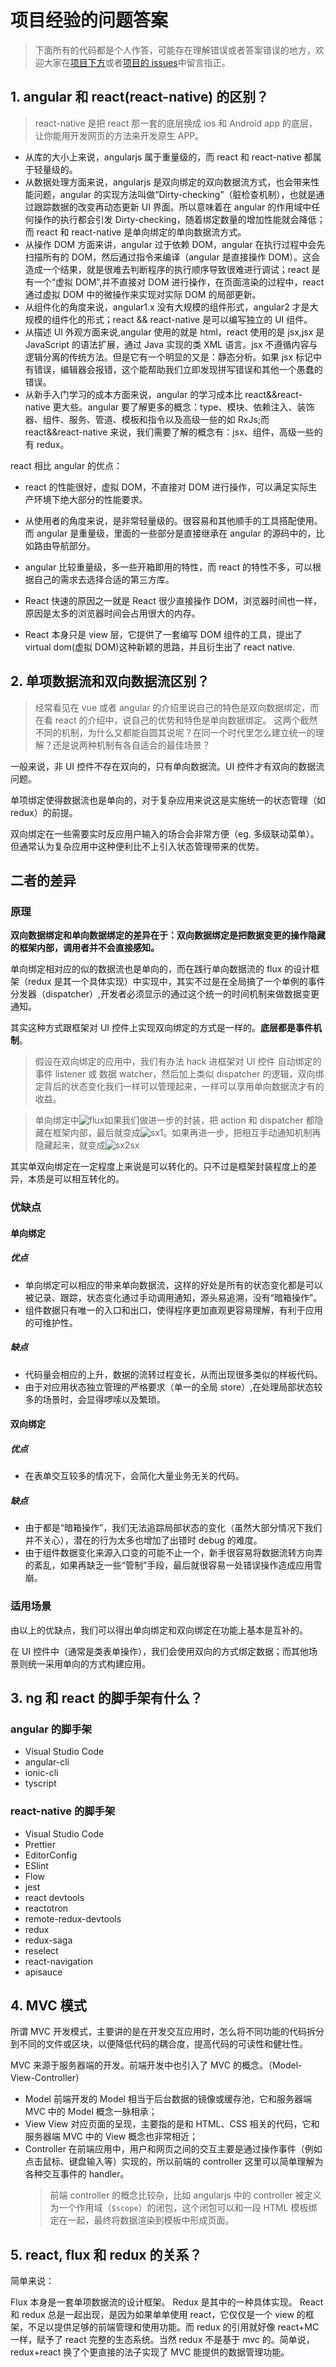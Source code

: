 # 项目经验的问题答案

> 下面所有的代码都是个人作答，可能存在理解错误或者答案错误的地方，欢迎大家在[项目下方](https://github.com/springHyc/InterviewLibrary)或者[项目的 issues](https://github.com/springHyc/InterviewLibrary/issues)中留言指正。

## 1. angular 和 react(react-native) 的区别？

> react-native 是把 react 那一套的底层换成 ios 和 Android app 的底层，让你能用开发网页的方法来开发原生 APP。

* 从库的大小上来说，angularjs 属于重量级的，而 react 和 react-native 都属于轻量级的。
* 从数据处理方面来说，angularjs 是双向绑定的双向数据流方式，也会带来性能问题，angular 的实现方法叫做“Dirty-checking”（脏检查机制），也就是通过跟踪数据的改变再动态更新 UI 界面。所以意味着在 angular 的作用域中任何操作的执行都会引发 Dirty-checking，随着绑定数量的增加性能就会降低；而 react 和 react-native 是单向绑定的单向数据流方式。
* 从操作 DOM 方面来讲，angular 过于依赖 DOM，angular 在执行过程中会先扫描所有的 DOM，然后通过指令来编译（angular 是直接操作 DOM）。这会造成一个结果，就是很难去判断程序的执行顺序导致很难进行调试；react 是有一个“虚拟 DOM”,并不直接对 DOM 进行操作，在页面渲染的过程中，react 通过虚拟 DOM 中的微操作来实现对实际 DOM 的局部更新。
* 从组件化的角度来说，angular1.x 没有大规模的组件形式，angular2 才是大规模的组件化的形式；react && react-native 是可以编写独立的 UI 组件。
* 从描述 UI 外观方面来说,angular 使用的就是 html，react 使用的是 jsx,jsx 是 JavaScript 的语法扩展，通过 Java 实现的类 XML 语言。jsx 不遵循内容与逻辑分离的传统方法。但是它有一个明显的又是：静态分析。如果 jsx 标记中有错误，编辑器会报错，这个能帮助我们立即发现拼写错误和其他一个愚蠢的错误。
* 从新手入门学习的成本方面来说，angular 的学习成本比 react&&react-native 更大些。angular 要了解更多的概念：type、模块、依赖注入、装饰器、组件、服务、管道、模板和指令以及高级一些的如 RxJs;而 react&&react-native 来说，我们需要了解的概念有：jsx、组件，高级一些的有 redux。

react 相比 angular 的优点：

* react 的性能很好，虚拟 DOM，不直接对 DOM 进行操作，可以满足实际生产环境下绝大部分的性能要求。
* 从使用者的角度来说，是非常轻量级的。很容易和其他顺手的工具搭配使用。而 angular 是重量级，里面的一些部分是直接继承在 angular 的源码中的，比如路由导航部分。

* angular 比较重量级，多一些开箱即用的特性，而 react 的特性不多，可以根据自己的需求去选择合适的第三方库。

* React 快速的原因之一就是 React 很少直接操作 DOM，浏览器时间也一样，原因是太多的浏览器时间会占用很大的内存。
* React 本身只是 view 层，它提供了一套编写 DOM 组件的工具，提出了 virtual dom(虚拟 DOM)这种新颖的思路，并且衍生出了 react native.

## 2. 单项数据流和双向数据流区别？

> 经常看见在 vue 或者 angular 的介绍里说自己的特色是双向数据绑定，而在看 react 的介绍中，说自己的优势和特色是单向数据绑定。 这两个截然不同的机制，为什么又都能自圆其说呢？在同一个时代里怎么建立统一的理解？还是说两种机制有各自适合的最佳场景？

一般来说，非 UI 控件不存在双向的，只有单向数据流。UI 控件才有双向的数据流问题。

单项绑定使得数据流也是单向的，对于复杂应用来说这是实施统一的状态管理（如 redux）的前提。

双向绑定在一些需要实时反应用户输入的场合会非常方便（eg. 多级联动菜单）。但通常认为复杂应用中这种便利比不上引入状态管理带来的优势。

## 二者的差异

### 原理

**双向数据绑定和单向数据绑定的差异在于：双向数据绑定是把数据变更的操作隐藏的框架内部，调用者并不会直接感知。**

单向绑定相对应的似的数据流也是单向的，而在践行单向数据流的 flux 的设计框架（redux 是其一个具体实现）中实现中，其实不过是在全局搞了一个单例的事件分发器（dispatcher）,开发者必须显示的通过这个统一的时间机制来做数据变更通知。

其实这种方式跟框架对 UI 控件上实现双向绑定的方式是一样的。**底层都是事件机制**。

> 假设在双向绑定的应用中，我们有办法 hack 进框架对 UI 控件 自动绑定的事件 listener 或 数据 watcher，然后加上类似 dispatcher 的逻辑，双向绑定背后的状态变化我们一样可以管理起来，一样可以享用单向数据流才有的收益。

> 单向绑定中![flux](./images/flux.jpg)如果我们做进一步的封装，把 action 和 dispatcher 都隐藏在框架内部，最后就变成![sx1](./images/sx.jpg)。如果再进一步，把相互手动通知机制再隐藏起来，就变成![sx2](./images/sx2.jpg)sx

其实单双向绑定在一定程度上来说是可以转化的。只不过是框架封装程度上的差异，本质是可以相互转化的。

### 优缺点

#### 单向绑定

##### 优点

* 单向绑定可以相应的带来单向数据流，这样的好处是所有的状态变化都是可以被记录、跟踪，状态变化通过手动调用通知，源头易追溯，没有“暗箱操作”。
* 组件数据只有唯一的入口和出口，使得程序更加直观更容易理解，有利于应用的可维护性。

##### 缺点

* 代码量会相应的上升，数据的流转过程变长，从而出现很多类似的样板代码。
* 由于对应用状态独立管理的严格要求（单一的全局 store）,在处理局部状态较多的场景时，会显得啰嗦以及繁琐。

#### 双向绑定

##### 优点

* 在表单交互较多的情况下，会简化大量业务无关的代码。

##### 缺点

* 由于都是“暗箱操作”，我们无法追踪局部状态的变化（虽然大部分情况下我们并不关心），潜在的行为太多也增加了出错时 debug 的难度。
* 由于组件数据变化来源入口变的可能不止一个，新手很容易将数据流转方向弄的紊乱，如果再缺乏一些“管制”手段，最后就很容易一处错误操作造成应用雪崩。

### 适用场景

由以上的优缺点，我们可以得出单向绑定和双向绑定在功能上基本是互补的。

在 UI 控件中（通常是类表单操作），我们会使用双向的方式绑定数据；而其他场景则统一采用单向的方式构建应用。

## 3. ng 和 react 的脚手架有什么？

### angular 的脚手架

* Visual Studio Code
* angular-cli
* ionic-cli
* tyscript

### react-native 的脚手架

* Visual Studio Code
* Prettier
* EditorConfig
* ESlint
* Flow
* jest
* react devtools
* reactotron
* remote-redux-devtools
* redux
* redux-saga
* reselect
* react-navigation
* apisauce

## 4. MVC 模式

所谓 MVC 开发模式，主要讲的是在开发交互应用时，怎么将不同功能的代码拆分到不同的文件或区块，以便降低代码的耦合度，提高代码的可读性和健壮性。

MVC 来源于服务器端的开发。前端开发中也引入了 MVC 的概念。（Model-View-Controller）

* Model
  前端开发的 Model 相当于后台数据的镜像或缓存池，它和服务器端 MVC 中的 Model 概念一脉相承；
* View
  View 对应页面的呈现，主要指的是和 HTML、CSS 相关的代码，它和服务器端 MVC 中的 View 概念也非常相近；
* Controller
  在前端应用中，用户和网页之间的交互主要是通过操作事件（例如点击鼠标、键盘输入等）实现的，所以前端的 controller 这里可以简单理解为各种交互事件的 handler。
  > 前端 controller 的概念比较杂，比如 angularjs 中的 controller 被定义为一个作用域（`$scope`）的闭包，这个闭包可以和一段 HTML 模板绑定在一起，最终将数据渲染到模板中形成页面。

## 5. react, flux 和 redux 的关系？

简单来说：

Flux 本身是一套单项数据流的设计框架。
Redux 是其中的一种具体实现。
React 和 redux 总是一起出现，是因为如果单单使用 react，它仅仅是一个 view 的框架，不足以提供足够的前端管理和使用功能。而 redux 的引用就好像 react+MC 一样，赋予了 react 完整的生态系统。当然 redux 不是基于 mvc 的。简单说，redux+react 换了个更直接的法子实现了 MVC 能提供的数据管理功能。

